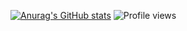 [![Anurag's GitHub stats](https://github-readme-stats.vercel.app/api?username=marcosCapistrano)](https://github.com/anuraghazra/github-readme-stats)
![Profile views](https://gpvc.arturio.dev/marcosCapistrano)
